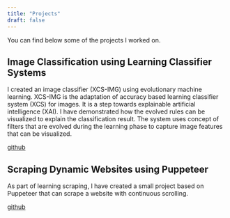 ```yaml
---
title: "Projects"
draft: false
---
```


You can find below some of the projects I worked on.

## Image Classification using Learning Classifier Systems

I created an image classifier (XCS-IMG) using evolutionary machine learning.
XCS-IMG is the adaptation of accuracy based learning classifier system (XCS) for
images. It is a step towards explainable artificial intelligence (XAI). I have
demonstrated how the evolved rules can be visualized to explain the
classification result. The system uses concept of filters that are evolved
during the learning phase to capture image features that can be visualized.

[github](https://github.com/mamiriqbal1/XCS-IMG)

## Scraping Dynamic Websites using Puppeteer

As part of learning scraping, I have created a small project based on Puppeteer
that can scrape a website with continuous scrolling.

[github](https://github.com/mamiriqbal1/continuous-scroll-scraping)
